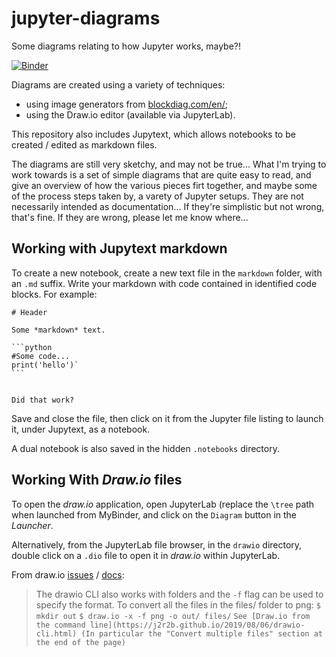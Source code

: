 # jupyter-diagrams
Some diagrams relating to how Jupyter works, maybe?!

[![Binder](https://mybinder.org/badge_logo.svg)](https://mybinder.org/v2/gh/ouseful-demos/jupyter-architecture-diagrams/master)


Diagrams are created using a variety of techniques:

- using image generators from [blockdiag.com/en/](http://blockdiag.com/en/);
- using the Draw.io editor (available via JupyterLab).

This repository also includes Jupytext, which allows notebooks to be created / edited as markdown files.

The diagrams are still very sketchy, and may not be true... What I'm trying to work towards is a set of simple diagrams that are quite easy to read, and give an overview of how the various pieces firt together,  and maybe some of the process steps taken by, a varety of Jupyter setups. They are not necessarily intended as documentation... If they're simplistic but not wrong, that's fine. If they are wrong, please let me know where...

## Working with Jupytext markdown

To create a new notebook, create a new text file in the `markdown` folder, with an `.md` suffix. Write your markdown with code contained in identified code blocks. For example:

`````
# Header

Some *markdown* text.

```python
#Some code...
print('hello')`
```


Did that work?
`````

Save and close the file, then click on it from the Jupyter file listing to launch it, under Jupytext, as a notebook.

A dual notebook is also saved in the hidden `.notebooks` directory.

## Working With *Draw.io* files

To open the *draw.io* application, open JupyterLab (replace the `\tree` path when launched from MyBinder, and click on the `Diagram` button in the *Launcher*.

Alternatively, from the JupyterLab file browser, in the `drawio` directory, double click on a `.dio` file to open it in *draw.io* within JupyterLab.

From draw.io [issues](https://github.com/jgraph/drawio/issues/384#issuecomment-518533528) / [docs](https://j2r2b.github.io/2019/08/06/drawio-cli.html):

> The drawio CLI also works with folders and the `-f` flag can be used to specify the format. To convert all the files in the files/ folder to png:
> `$ mkdir out`
> `$ draw.io -x -f png -o out/ files/`
> `See [Draw.io from the command line](https://j2r2b.github.io/2019/08/06/drawio-cli.html) (In particular the "Convert multiple files" section at the end of the page)`
